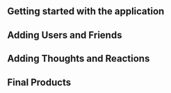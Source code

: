 ## Getting started with the application

## Adding Users and Friends

## Adding Thoughts and Reactions

## Final Products

